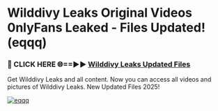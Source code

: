 # Wilddivy Leaks Original Videos 0nlyFans Leaked - Files Updated! (eqqq)

<h3>🔴 CLICK HERE 🌐==►► <a href="https://tinyurl.com/ehrbuxhb" rel="nofollow">Wilddivy Leaks Updated Files</a></h3>

Get Wilddivy Leaks and all content. Now you can access all videos and pictures of Wilddivy Leaks. New Updated Files 2025!

[![eqqq](https://i.imgur.com/lVYEuWS.gif)](https://tinyurl.com/ehrbuxhb)
